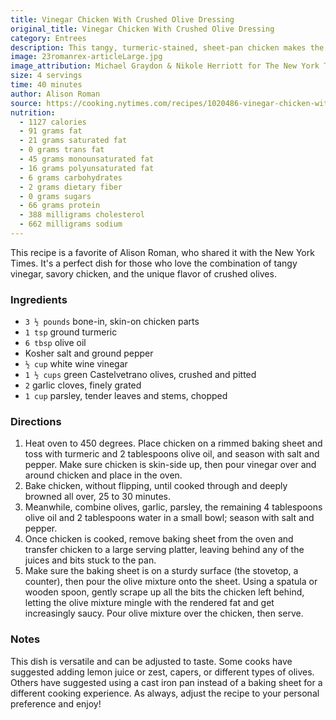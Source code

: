 ```yaml
---
title: Vinegar Chicken With Crushed Olive Dressing
original_title: Vinegar Chicken With Crushed Olive Dressing
category: Entrees
description: This tangy, turmeric-stained, sheet-pan chicken makes the most of the schmaltzy bits left behind on the pan, which is deglazed with fresh garlic, briny olives and a bit of water. Think pan sauce, but done on a sheet pan.
image: 23romanrex-articleLarge.jpg
image_attribution: Michael Graydon & Nikole Herriott for The New York Times. Prop Stylist: Paige Hicks.
size: 4 servings
time: 40 minutes
author: Alison Roman
source: https://cooking.nytimes.com/recipes/1020486-vinegar-chicken-with-crushed-olive-dressing
nutrition:
  - 1127 calories
  - 91 grams fat
  - 21 grams saturated fat
  - 0 grams trans fat
  - 45 grams monounsaturated fat
  - 16 grams polyunsaturated fat
  - 6 grams carbohydrates
  - 2 grams dietary fiber
  - 0 grams sugars
  - 66 grams protein
  - 388 milligrams cholesterol
  - 662 milligrams sodium
---
```


This recipe is a favorite of Alison Roman, who shared it with the New York Times. It's a perfect dish for those who love the combination of tangy vinegar, savory chicken, and the unique flavor of crushed olives.

### Ingredients

* `3 ½ pounds` bone-in, skin-on chicken parts
* `1 tsp` ground turmeric
* `6 tbsp` olive oil
* Kosher salt and ground pepper
* `½ cup` white wine vinegar
* `1 ½ cups` green Castelvetrano olives, crushed and pitted
* `2` garlic cloves, finely grated
* `1 cup` parsley, tender leaves and stems, chopped

### Directions

1. Heat oven to 450 degrees. Place chicken on a rimmed baking sheet and toss with turmeric and 2 tablespoons olive oil, and season with salt and pepper. Make sure chicken is skin-side up, then pour vinegar over and around chicken and place in the oven.
2. Bake chicken, without flipping, until cooked through and deeply browned all over, 25 to 30 minutes.
3. Meanwhile, combine olives, garlic, parsley, the remaining 4 tablespoons olive oil and 2 tablespoons water in a small bowl; season with salt and pepper.
4. Once chicken is cooked, remove baking sheet from the oven and transfer chicken to a large serving platter, leaving behind any of the juices and bits stuck to the pan.
5. Make sure the baking sheet is on a sturdy surface (the stovetop, a counter), then pour the olive mixture onto the sheet. Using a spatula or wooden spoon, gently scrape up all the bits the chicken left behind, letting the olive mixture mingle with the rendered fat and get increasingly saucy. Pour olive mixture over the chicken, then serve.

### Notes

This dish is versatile and can be adjusted to taste. Some cooks have suggested adding lemon juice or zest, capers, or different types of olives. Others have suggested using a cast iron pan instead of a baking sheet for a different cooking experience. As always, adjust the recipe to your personal preference and enjoy!